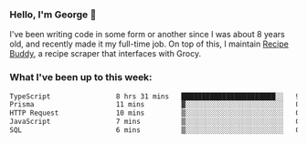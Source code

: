 ### Hello, I'm George 👋

I've been writing code in some form or another since I was about 8 years old, and recently made it my full-time job. On top of this, I maintain [Recipe Buddy](https://github.com/georgegebbett/recipe-buddy), a recipe scraper that interfaces with Grocy.  

<!--
**georgegebbett/georgegebbett** is a ✨ _special_ ✨ repository because its `README.md` (this file) appears on your GitHub profile.

Here are some ideas to get you started:

- 🔭 I’m currently working on ...
- 🌱 I’m currently learning ...
- 👯 I’m looking to collaborate on ...
- 🤔 I’m looking for help with ...
- 💬 Ask me about ...
- 📫 How to reach me: ...
- 😄 Pronouns: ...
- ⚡ Fun fact: ...
-->

### What I've been up to this week:
<!--START_SECTION:waka-->

```txt
TypeScript                8 hrs 31 mins   ███████████████████████░░   92.32 %
Prisma                    11 mins         ▓░░░░░░░░░░░░░░░░░░░░░░░░   02.01 %
HTTP Request              10 mins         ▒░░░░░░░░░░░░░░░░░░░░░░░░   01.87 %
JavaScript                7 mins          ▒░░░░░░░░░░░░░░░░░░░░░░░░   01.42 %
SQL                       6 mins          ▒░░░░░░░░░░░░░░░░░░░░░░░░   01.11 %
```

<!--END_SECTION:waka-->
